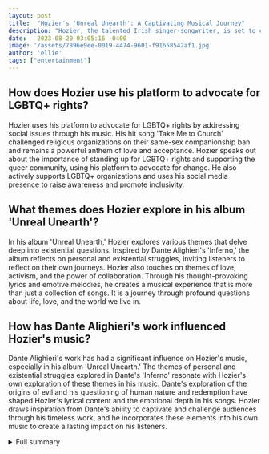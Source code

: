 ```yaml
---
layout: post
title:  "Hozier's 'Unreal Unearth': A Captivating Musical Journey"
description: "Hozier, the talented Irish singer-songwriter, is set to captivate audiences once again with his highly anticipated third album, 'Unreal Unearth.' Combining conceptual themes, personal experiences, and social consciousness, Hozier takes listeners on a thought-provoking and emotionally charged musical journey."
date:   2023-08-20 03:05:16 -0400
image: '/assets/7896e9ee-0019-4474-9601-f91658542af1.jpg'
author: 'ellie'
tags: ["entertainment"]
---
```


## How does Hozier use his platform to advocate for LGBTQ+ rights?
Hozier uses his platform to advocate for LGBTQ+ rights by addressing social issues through his music. His hit song 'Take Me to Church' challenged religious organizations on their same-sex companionship ban and remains a powerful anthem of love and acceptance. Hozier speaks out about the importance of standing up for LGBTQ+ rights and supporting the queer community, using his platform to advocate for change. He also actively supports LGBTQ+ organizations and uses his social media presence to raise awareness and promote inclusivity.

## What themes does Hozier explore in his album 'Unreal Unearth'?
In his album 'Unreal Unearth,' Hozier explores various themes that delve deep into existential questions. Inspired by Dante Alighieri's 'Inferno,' the album reflects on personal and existential struggles, inviting listeners to reflect on their own journeys. Hozier also touches on themes of love, activism, and the power of collaboration. Through his thought-provoking lyrics and emotive melodies, he creates a musical experience that is more than just a collection of songs. It is a journey through profound questions about life, love, and the world we live in.

## How has Dante Alighieri's work influenced Hozier's music?
Dante Alighieri's work has had a significant influence on Hozier's music, especially in his album 'Unreal Unearth.' The themes of personal and existential struggles explored in Dante's 'Inferno' resonate with Hozier's own exploration of these themes in his music. Dante's exploration of the origins of evil and his questioning of human nature and redemption have shaped Hozier's lyrical content and the emotional depth in his songs. Hozier draws inspiration from Dante's ability to captivate and challenge audiences through his timeless work, and he incorporates these elements into his own music to create a lasting impact on his listeners.

<details>
  <summary>Full summary</summary>
Hozier, the talented Irish singer-songwriter, is set to captivate audiences once again with his highly anticipated third album, 'Unreal Unearth.' Combining conceptual themes, personal experiences, and social consciousness, Hozier takes listeners on a thought-provoking and emotionally charged musical journey.<br><br>Reflecting on the 10th anniversary of his hit song 'Take Me to Church,' Hozier highlights its continued relevance in addressing social issues. The song, which originally challenged religious organizations on their same-sex companionship ban, remains a powerful anthem of love and acceptance. Hozier speaks out about the importance of standing up for LGBTQ+ rights and supporting the queer community, using his platform to advocate for change.<br><br>In an exclusive interview, Hozier discusses his upcoming U.S. tour, where he will grace iconic venues like the Hollywood Bowl and Madison Square Garden. The artist expresses his excitement about connecting with fans through live performances and the opportunity to showcase his powerful voice and talented musicians.<br><br>One of the album's standout tracks is a collaboration with the renowned Brandi Carlile. Hozier speaks passionately about the experience of working with Carlile, praising her exceptional voice and the immense power it brings to their duet. This partnership symbolizes the unity and strength that can be achieved through collaboration.<br><br>'Unreal Unearth' delves deep into existential questions, drawing inspiration from literary masterpieces such as Dante's 'Inferno.' Hozier explores the themes of personal and existential struggles, inviting listeners to reflect on their own journeys. The album serves as a reminder of the power of music to evoke emotions and connect people from all walks of life.<br><br>But Hozier's impact goes beyond his musical achievements. Known for his humanitarian acts, the singer has shown love and appreciation to his fans on numerous occasions. During a recent concert, Hozier stopped mid-song to help a fan who had fainted, displaying his genuine care and concern for those who support him. He restarted the song only when he was sure the fan was feeling better, demonstrating his dedication to creating memorable experiences for his audience.<br><br>Hozier's sincerity and kindness extend to his band members as well. During a performance, he took a moment to sing Happy Birthday to one of them, showcasing his genuine appreciation for the people he works with. The crowd joined in, showing their love for Hozier and the band.<br><br>With each performance, Hozier leaves a lasting impression. His powerful voice resonates through the crowd, creating an electrifying atmosphere that lingers long after the show ends. Fans eagerly await his return to Montreal, where Hozier has promised to continue sharing his incredible talent year after year.<br><br>As we explore the enduring influence of Dante Alighieri's work, it becomes clear why Hozier finds inspiration in 'Inferno' and its exploration of the origins of evil. Dante's three-part epic poem, the Divine Comedy, has shaped various forms of art for centuries. From music to novels, films to video games, Dante's work continues to captivate and challenge audiences.<br><br>In fact, Dante's poem was adapted into the film 'Inferno,' starring the iconic Tom Hanks. This cinematic interpretation is just one example of how Dante's words have been reimagined and brought to life on the big screen.<br><br>Dante's influence on Western culture remains strong after 700 years. His poem raises profound questions about evil, human nature, redemption, goodness, and sanctity. It serves as a timeless reminder that the exploration of these themes is essential for understanding ourselves and the world we live in.<br><br>Hozier's 'Unreal Unearth' encompasses all of these elements and more. The album's thought-provoking lyrics and emotive melodies create a long reach and exciting musical experience. It is more than just a collection of songs; it is a journey through love, activism, and profound existential questions.<br><br>Hozier's commitment to using his music as a force for change sets him apart as a genuine voice in the industry. By addressing social issues, advocating for LGBTQ+ rights, and highlighting the power of collaboration, Hozier encourages his listeners to believe in the transformative power of art.<br><br>Through his music, Hozier invites us to reflect on our own experiences, to question the world around us, and to embrace the beauty and complexity of life. 'Unreal Unearth' is a testament to the enduring power of music and the impact it can have on both the individual and society.<br><br>Join Hozier on this remarkable musical journey and discover the depths of emotion and meaning that lie within 'Unreal Unearth.'
</details>
